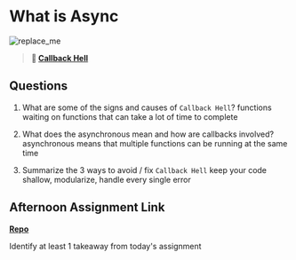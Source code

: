 # What is Async

![replace_me](https://codeworks.blob.core.windows.net/public/assets/img/illustrations/placeholder.svg)

> **📖 [Callback Hell](https://codeworksacademy.com/fs-student-guide/resources/wk4/01-Callbacks)**

## Questions

1. What are some of the signs and causes of `Callback Hell`?
functions waiting on functions that can take a lot of time to complete 

2. What does the asynchronous mean and how are callbacks involved?
asynchronous means that multiple functions can be running at the same time 

3. Summarize the 3 ways to avoid / fix `Callback Hell`
keep your code shallow, modularize, handle every single error

## Afternoon Assignment Link

**[Repo](https://github.com/AustinDye/Trivia)**

Identify at least 1 takeaway from today's assignment
